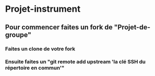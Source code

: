 # Projet-instrument

## Pour commencer faites un fork de "Projet-de-groupe"

### Faites un clone de votre fork

### Ensuite faites un "git remote add upstream 'la clé SSH du répertoire en commun'"